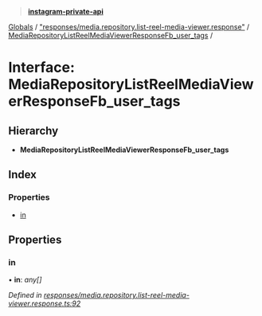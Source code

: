 > **[instagram-private-api](../README.md)**

[Globals](../globals.md) / ["responses/media.repository.list-reel-media-viewer.response"](../modules/_responses_media_repository_list_reel_media_viewer_response_.md) / [MediaRepositoryListReelMediaViewerResponseFb_user_tags](_responses_media_repository_list_reel_media_viewer_response_.mediarepositorylistreelmediaviewerresponsefb_user_tags.md) /

# Interface: MediaRepositoryListReelMediaViewerResponseFb_user_tags

## Hierarchy

* **MediaRepositoryListReelMediaViewerResponseFb_user_tags**

## Index

### Properties

* [in](_responses_media_repository_list_reel_media_viewer_response_.mediarepositorylistreelmediaviewerresponsefb_user_tags.md#in)

## Properties

###  in

• **in**: *any[]*

*Defined in [responses/media.repository.list-reel-media-viewer.response.ts:92](https://github.com/Nerixyz/instagram-private-api/blob/e5037ee/src/responses/media.repository.list-reel-media-viewer.response.ts#L92)*